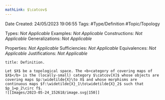 ```yaml
---
mathLink: $\catcov$
---
```


<div class="topSpace"></div>

Date Created: 24/05/2023 19:06:55
Tags: #Type/Definition #Topic/Topology

Types: <i>Not Applicable</i>
Examples: <i>Not Applicable</i>
Constructions: <i>Not Applicable</i>
Generalizations: <i>Not Applicable</i>

Properties: <i>Not Applicable</i>
Sufficiencies: <i>Not Applicable</i>
Equivalences: <i>Not Applicable</i>
Justifications: <i>Not Applicable</i>

``` ad-Definition
title: Definition.

Let $X$ be a topological space. The <b>category of covering maps of $X$</b> is the (locally-small) category $\catcov[X]$ whose objects are covering maps $p:\widetilde{X}\to X$ and whose morphisms are continuous maps $f:\widetilde{X}_1\to\widetilde{X}_2$ such that $p_1=p_2\circ f$.
![[Images/2023-05-24_152618/image.svg|150]]

```
